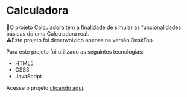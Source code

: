 # Calculadora

 📌O projeto Calculadora tem a finalidade de simular as funcionalidades básicas de uma Calculadora real.</br>
 ⚠️Este projeto foi desenvolvido apenas na versão DeskTop.

Para este projeto foi utilizado as seguintes tecnologias:
 - HTML5
 - CSS3
 - JavaScript

Acesse o projeto [clicando aqui](https://gtm35.github.io/Calculadora/).
